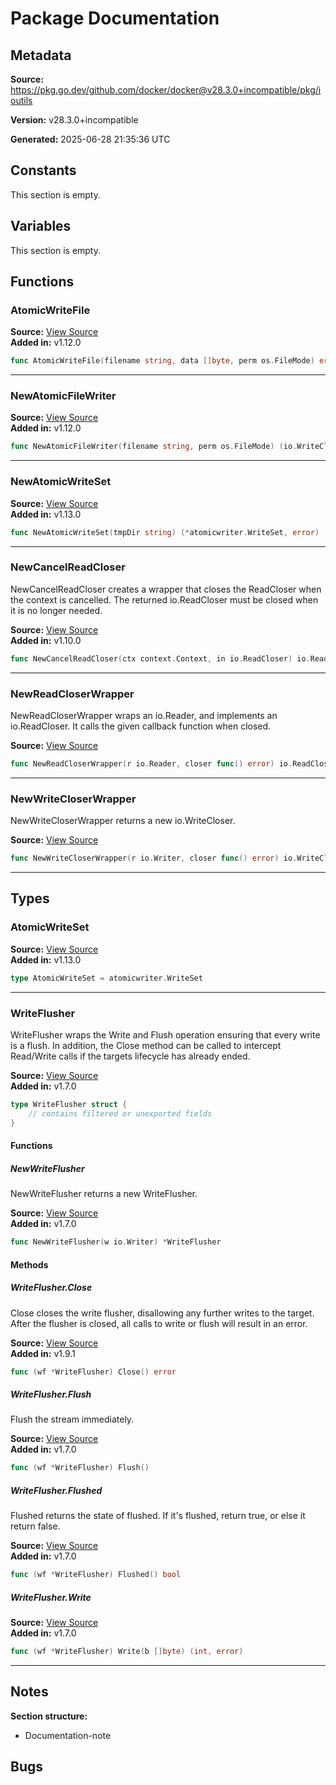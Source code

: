 # Package Documentation

## Metadata

**Source:** https://pkg.go.dev/github.com/docker/docker@v28.3.0+incompatible/pkg/ioutils

**Version:** v28.3.0+incompatible

**Generated:** 2025-06-28 21:35:36 UTC

## Constants

This section is empty.

## Variables

This section is empty.

## Functions

### AtomicWriteFile

**Source:** [View Source](https://github.com/docker/docker/blob/v28.3.0/pkg/ioutils/fswriters_deprecated.go#L24)  
**Added in:** v1.12.0

```go
func AtomicWriteFile(filename string, data []byte, perm os.FileMode) error
```

---

### NewAtomicFileWriter

**Source:** [View Source](https://github.com/docker/docker/blob/v28.3.0/pkg/ioutils/fswriters_deprecated.go#L16)  
**Added in:** v1.12.0

```go
func NewAtomicFileWriter(filename string, perm os.FileMode) (io.WriteCloser, error)
```

---

### NewAtomicWriteSet

**Source:** [View Source](https://github.com/docker/docker/blob/v28.3.0/pkg/ioutils/fswriters_deprecated.go#L42)  
**Added in:** v1.13.0

```go
func NewAtomicWriteSet(tmpDir string) (*atomicwriter.WriteSet, error)
```

---

### NewCancelReadCloser

NewCancelReadCloser creates a wrapper that closes the ReadCloser when the
context is cancelled. The returned io.ReadCloser must be closed when it is
no longer needed.

**Source:** [View Source](https://github.com/docker/docker/blob/v28.3.0/pkg/ioutils/readers.go#L51)  
**Added in:** v1.10.0

```go
func NewCancelReadCloser(ctx context.Context, in io.ReadCloser) io.ReadCloser
```

---

### NewReadCloserWrapper

NewReadCloserWrapper wraps an io.Reader, and implements an io.ReadCloser.
It calls the given callback function when closed.

**Source:** [View Source](https://github.com/docker/docker/blob/v28.3.0/pkg/ioutils/readers.go#L32)  

```go
func NewReadCloserWrapper(r io.Reader, closer func() error) io.ReadCloser
```

---

### NewWriteCloserWrapper

NewWriteCloserWrapper returns a new io.WriteCloser.

**Source:** [View Source](https://github.com/docker/docker/blob/v28.3.0/pkg/ioutils/writers.go#L23)  

```go
func NewWriteCloserWrapper(r io.Writer, closer func() error) io.WriteCloser
```

---

## Types

### AtomicWriteSet

**Source:** [View Source](https://github.com/docker/docker/blob/v28.3.0/pkg/ioutils/fswriters_deprecated.go#L33)  
**Added in:** v1.13.0

```go
type AtomicWriteSet = atomicwriter.WriteSet
```

---

### WriteFlusher

WriteFlusher wraps the Write and Flush operation ensuring that every write
is a flush. In addition, the Close method can be called to intercept
Read/Write calls if the targets lifecycle has already ended.

**Source:** [View Source](https://github.com/docker/docker/blob/v28.3.0/pkg/ioutils/writeflusher.go#L11)  
**Added in:** v1.7.0

```go
type WriteFlusher struct {
	// contains filtered or unexported fields
}
```

#### Functions

##### NewWriteFlusher

NewWriteFlusher returns a new WriteFlusher.

**Source:** [View Source](https://github.com/docker/docker/blob/v28.3.0/pkg/ioutils/writeflusher.go#L88)  
**Added in:** v1.7.0

```go
func NewWriteFlusher(w io.Writer) *WriteFlusher
```

#### Methods

##### WriteFlusher.Close

Close closes the write flusher, disallowing any further writes to the
target. After the flusher is closed, all calls to write or flush will
result in an error.

**Source:** [View Source](https://github.com/docker/docker/blob/v28.3.0/pkg/ioutils/writeflusher.go#L68)  
**Added in:** v1.9.1

```go
func (wf *WriteFlusher) Close() error
```

##### WriteFlusher.Flush

Flush the stream immediately.

**Source:** [View Source](https://github.com/docker/docker/blob/v28.3.0/pkg/ioutils/writeflusher.go#L37)  
**Added in:** v1.7.0

```go
func (wf *WriteFlusher) Flush()
```

##### WriteFlusher.Flushed

Flushed returns the state of flushed.
If it's flushed, return true, or else it return false.

**Source:** [View Source](https://github.com/docker/docker/blob/v28.3.0/pkg/ioutils/writeflusher.go#L52)  
**Added in:** v1.7.0

```go
func (wf *WriteFlusher) Flushed() bool
```

##### WriteFlusher.Write

**Source:** [View Source](https://github.com/docker/docker/blob/v28.3.0/pkg/ioutils/writeflusher.go#L24)  
**Added in:** v1.7.0

```go
func (wf *WriteFlusher) Write(b []byte) (int, error)
```

---

## Notes

**Section structure:**
- Documentation-note

## Bugs

